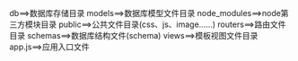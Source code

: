 
db==>数据库存储目录
models==>数据库模型文件目录
node_modules==>node第三方模块目录
public==>公共文件目录(css、js、image......)
routers==>路由文件目录
schemas==>数据库结构文件(schema)
views==>模板视图文件目录
app.js==>应用入口文件
